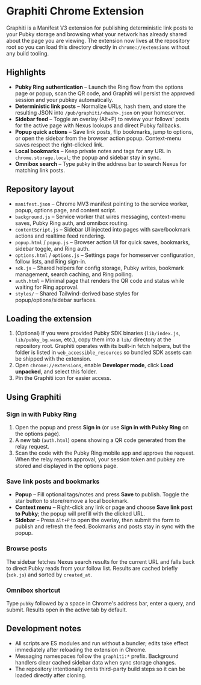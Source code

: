 # Graphiti Chrome Extension

Graphiti is a Manifest V3 extension for publishing deterministic link posts to your Pubky storage and browsing what your network has already shared about the page you are viewing. The extension now lives at the repository root so you can load this directory directly in `chrome://extensions` without any build tooling.

## Highlights
- **Pubky Ring authentication** – Launch the Ring flow from the options page or popup, scan the QR code, and Graphiti will persist the approved session and your pubkey automatically.
- **Deterministic link posts** – Normalize URLs, hash them, and store the resulting JSON into `/pub/graphiti/<hash>.json` on your homeserver.
- **Sidebar feed** – Toggle an overlay (Alt+P) to review your follows' posts for the active page with Nexus lookups and direct Pubky fallbacks.
- **Popup quick actions** – Save link posts, flip bookmarks, jump to options, or open the sidebar from the browser action popup. Context-menu saves respect the right-clicked link.
- **Local bookmarks** – Keep private notes and tags for any URL in `chrome.storage.local`; the popup and sidebar stay in sync.
- **Omnibox search** – Type `pubky` in the address bar to search Nexus for matching link posts.

## Repository layout
- `manifest.json` – Chrome MV3 manifest pointing to the service worker, popup, options page, and content script.
- `background.js` – Service worker that wires messaging, context-menu saves, Pubky Ring auth, and omnibox routing.
- `contentScript.js` – Sidebar UI injected into pages with save/bookmark actions and realtime feed rendering.
- `popup.html` / `popup.js` – Browser action UI for quick saves, bookmarks, sidebar toggle, and Ring auth.
- `options.html` / `options.js` – Settings page for homeserver configuration, follow lists, and Ring sign-in.
- `sdk.js` – Shared helpers for config storage, Pubky writes, bookmark management, search caching, and Ring polling.
- `auth.html` – Minimal page that renders the QR code and status while waiting for Ring approval.
- `styles/` – Shared Tailwind-derived base styles for popup/options/sidebar surfaces.

## Loading the extension
1. (Optional) If you were provided Pubky SDK binaries (`lib/index.js`, `lib/pubky_bg.wasm`, etc.), copy them into a `lib/` directory at the repository root. Graphiti operates with its built-in fetch helpers, but the folder is listed in `web_accessible_resources` so bundled SDK assets can be shipped with the extension.
2. Open `chrome://extensions`, enable **Developer mode**, click **Load unpacked**, and select this folder.
3. Pin the Graphiti icon for easier access.

## Using Graphiti
### Sign in with Pubky Ring
1. Open the popup and press **Sign in** (or use **Sign in with Pubky Ring** on the options page).
2. A new tab (`auth.html`) opens showing a QR code generated from the relay request.
3. Scan the code with the Pubky Ring mobile app and approve the request. When the relay reports approval, your session token and pubkey are stored and displayed in the options page.

### Save link posts and bookmarks
- **Popup** – Fill optional tags/notes and press **Save** to publish. Toggle the star button to store/remove a local bookmark.
- **Context menu** – Right-click any link or page and choose **Save link post to Pubky**; the popup will prefill with the clicked URL.
- **Sidebar** – Press `Alt+P` to open the overlay, then submit the form to publish and refresh the feed. Bookmarks and posts stay in sync with the popup.

### Browse posts
The sidebar fetches Nexus search results for the current URL and falls back to direct Pubky reads from your follow list. Results are cached briefly (`sdk.js`) and sorted by `created_at`.

### Omnibox shortcut
Type `pubky` followed by a space in Chrome's address bar, enter a query, and submit. Results open in the active tab by default.

## Development notes
- All scripts are ES modules and run without a bundler; edits take effect immediately after reloading the extension in Chrome.
- Messaging namespaces follow the `graphiti:*` prefix. Background handlers clear cached sidebar data when sync storage changes.
- The repository intentionally omits third-party build steps so it can be loaded directly after cloning.

